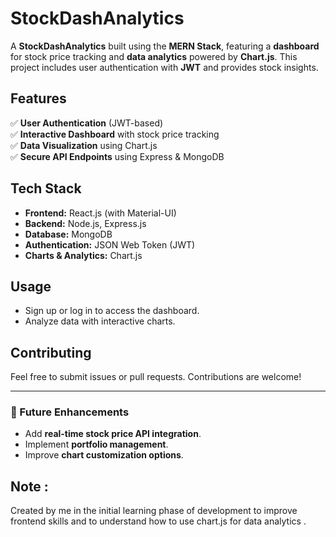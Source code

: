 # StockDashAnalytics

A **StockDashAnalytics** built using the **MERN Stack**, featuring a **dashboard** for stock price tracking and **data analytics** powered by **Chart.js**. This project includes user authentication with **JWT** and provides stock insights.

## Features

✅ **User Authentication** (JWT-based)  
✅ **Interactive Dashboard** with stock price tracking  
✅ **Data Visualization** using Chart.js    
✅ **Secure API Endpoints** using Express & MongoDB  

## Tech Stack

- **Frontend:** React.js (with Material-UI)  
- **Backend:** Node.js, Express.js  
- **Database:** MongoDB  
- **Authentication:** JSON Web Token (JWT)  
- **Charts & Analytics:** Chart.js  


## Usage
- Sign up or log in to access the dashboard.
- Analyze data with interactive charts.

## Contributing
Feel free to submit issues or pull requests. Contributions are welcome!


---
### 📌 Future Enhancements
- Add **real-time stock price API integration**.
- Implement **portfolio management**.
- Improve **chart customization options**.

## Note :
Created by me in the initial  learning phase of development  to improve frontend skills and to understand how to use chart.js for data analytics .



